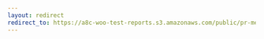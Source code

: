 ```yaml
---
layout: redirect
redirect_to: https://a8c-woo-test-reports.s3.amazonaws.com/public/pr-merge/39967/api/index.html
---
```

